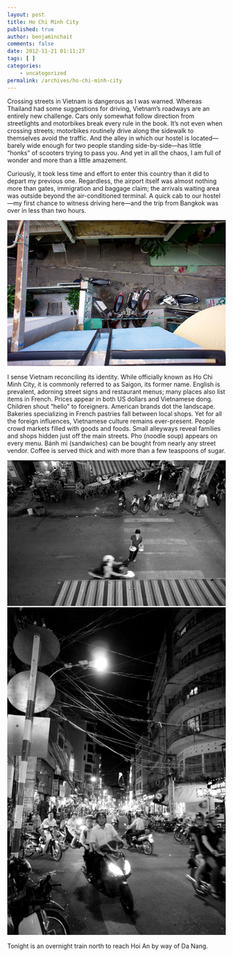 ```yaml
---
layout: post
title: Ho Chi Minh City
published: true
author: benjaminchait
comments: false
date: 2012-11-21 01:11:27
tags: [ ]
categories:
    - uncategorized
permalink: /archives/ho-chi-minh-city
---
```

Crossing streets in Vietnam is dangerous as I was warned. Whereas Thailand had some suggestions for driving, Vietnam&#8217;s roadways are an entirely new challenge. Cars only somewhat follow direction from streetlights and motorbikes break every rule in the book. It&#8217;s not even when crossing streets; motorbikes routinely drive along the sidewalk to themselves avoid the traffic. And the alley in which our hostel is located—barely wide enough for two people standing side-by-side—has little &#8220;honks&#8221; of scooters trying to pass you. And yet in all the chaos, I am full of wonder and more than a little amazement.

Curiously, it took less time and effort to enter this country than it did to depart my previous one. Regardless, the airport itself was almost nothing more than gates, immigration and baggage claim; the arrivals waiting area was outside beyond the air-conditioned terminal. A quick cab to our hostel—my first chance to witness driving here—and the trip from Bangkok was over in less than two hours.


![Hostel bikes][1]

I sense Vietnam reconciling its identity. While officially known as Ho Chi Minh City, it is commonly referred to as Saigon, its former name. English is prevalent, adorning street signs and restaurant menus; many places also list items in French. Prices appear in both US dollars and Vietnamese dong. Children shout &#8220;hello&#8221; to foreigners. American brands dot the landscape. Bakeries specializing in French pastries fall between local shops. Yet for all the foreign influences, Vietnamese culture remains ever-present. People crowd markets filled with goods and foods. Small alleyways reveal families and shops hidden just off the main streets. Pho (noodle soup) appears on every menu. Bánh mì (sandwiches) can be bought from nearly any street vendor. Coffee is served thick and with more than a few teaspoons of sugar.


![Food crossing street][2]
![Pham Ngu Lao street][3]

Tonight is an overnight train north to reach Hoi An by way of Da Nang.

 [1]: /wp-content/uploads/media/img/2012/11/ho-chi-minh-city/DSC00670.jpg
 [2]: /wp-content/uploads/media/img/2012/11/ho-chi-minh-city/DSC00711.jpg
 [3]: /wp-content/uploads/media/img/2012/11/ho-chi-minh-city/DSC00714.jpg
